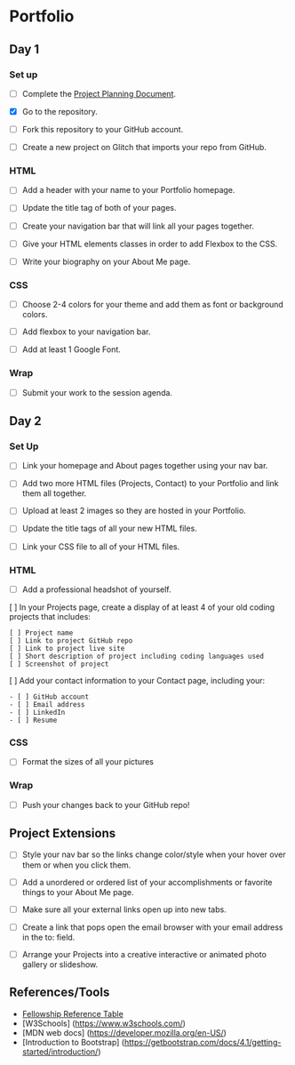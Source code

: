 # Portfolio

## Day 1

### Set up

- [ ] Complete the [Project Planning Document](https://docs.google.com/document/d/1nANUbAc373bp_IAXirH-qnmjYdrmP88ZTi3vADfvemE/edit#heading=h.mw7c7ymg9fig).

- [x] Go to the repository.

- [ ] Fork this repository to your GitHub account.

- [ ] Create a new project on Glitch that imports your repo from GitHub.

### HTML

- [ ] Add a header with your name to your Portfolio homepage.

- [ ] Update the title tag of both of your pages.

- [ ] Create your navigation bar that will link all your pages together.

- [ ] Give your HTML elements classes in order to add Flexbox to the CSS.

- [ ] Write your biography on your About Me page.

### CSS

- [ ] Choose 2-4 colors for your theme and add them as font or background colors.

- [ ] Add flexbox to your navigation bar.

- [ ] Add at least 1 Google Font.

### Wrap

- [ ] Submit your work to the session agenda.

## Day 2

### Set Up

- [ ] Link your homepage and About pages together using your nav bar.

- [ ] Add two more HTML files (Projects, Contact) to your Portfolio and link them all together.

- [ ] Upload at least 2 images so they are hosted in your Portfolio.

- [ ] Update the title tags of all your new HTML files.

- [ ] Link your CSS file to all of your HTML files.

### HTML

- [ ] Add a professional headshot of yourself.

[ ] In your Projects page, create a display of at least 4 of your old coding projects that includes:


    [ ] Project name
    [ ] Link to project GitHub repo
    [ ] Link to project live site
    [ ] Short description of project including coding languages used
    [ ] Screenshot of project


[ ] Add your contact information to your Contact page, including your:

    - [ ] GitHub account
    - [ ] Email address
    - [ ] LinkedIn
    - [ ] Resume

### CSS

- [ ] Format the sizes of all your pictures

### Wrap

- [ ] Push your changes back to your GitHub repo!


## Project Extensions

- [ ] Style your nav bar so the links change color/style when your hover over them or when you click them.

- [ ] Add a unordered or ordered list of your accomplishments or favorite things to your About Me page.

- [ ] Make sure all your external links open up into new tabs.

- [ ] Create a link that pops open the email browser with your email address in the to: field.

- [ ] Arrange your Projects into a creative interactive or animated photo gallery or slideshow.

## References/Tools

* [Fellowship Reference Table](https://docs.google.com/document/d/1qrY2OC-6S04oOXZlYmXja7lmKBmdApR-HXJkhfd67e8/edit)
* [W3Schools] (https://www.w3schools.com/)
* [MDN web docs] (https://developer.mozilla.org/en-US/)
* [Introduction to Bootstrap] (https://getbootstrap.com/docs/4.1/getting-started/introduction/)

